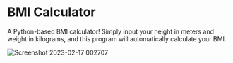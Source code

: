 # BMI Calculator

A Python-based BMI calculator! Simply input your height in meters and weight in kilograms, and this program will automatically calculate your BMI.

![Screenshot 2023-02-17 002707](https://user-images.githubusercontent.com/29802859/219455082-0741caaf-7589-4e37-9ff6-84f4ae1082d7.png)
